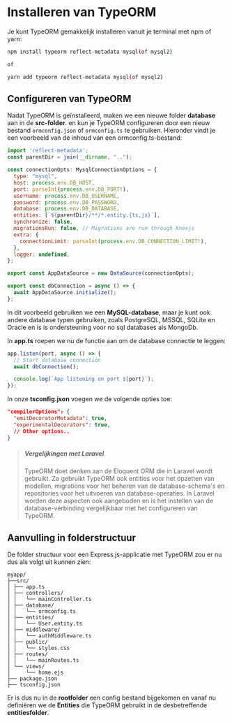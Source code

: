 # Installeren van TypeORM

Je kunt TypeORM gemakkelijk installeren vanuit je terminal met npm of yarn:

```bash
npm install typeorm reflect-metadata mysql(of mysql2)

of

yarn add typeorm reflect-metadata mysql(of mysql2)
```

## Configureren van TypeORM

Nadat TypeORM is geïnstalleerd, maken we een nieuwe folder **database** aan in de **src-folder**. en kun je TypeORM configureren door een nieuw bestand `ormconfig.json` of `ormconfig.ts` te gebruiken. Hieronder vindt je een voorbeeld van de inhoud van een ormconfig.ts-bestand:

```javascript
import 'reflect-metadata';
const parentDir = join(__dirname, "..");

const connectionOpts: MysqlConnectionOptions = {
  type: "mysql",
  host: process.env.DB_HOST,
  port: parseInt(process.env.DB_PORT!),
  username: process.env.DB_USERNAME,
  password: process.env.DB_PASSWORD,
  database: process.env.DB_DATABASE,
  entities: [`${parentDir}/**/*.entity.{ts,js}`],
  synchronize: false,
  migrationsRun: false, // Migrations are run through Knexjs
  extra: {
    connectionLimit: parseInt(process.env.DB_CONNECTION_LIMIT!),
  },
  logger: undefined,
};

export const AppDataSource = new DataSource(connectionOpts);

export const dbConnection = async () => {
  await AppDataSource.initialize();
};

```

In dit voorbeeld gebruiken we een **MySQL-database**, maar je kunt ook andere database typen gebruiken, zoals PostgreSQL, MSSQL, SQLite en Oracle en is is ondersteuning voor no sql databases als MongoDb.

In **app.ts** roepen we nu de functie aan om de database connectie te leggen:

```javascript
app.listen(port, async () => {
  // Start database connection
  await dbConnection();

  console.log(`App listening on port ${port}`);
});
```

In onze **tsconfig.json** voegen we de volgende opties toe:

```json
"compilerOptions": {
  "emitDecoratorMetadata": true,
  "experimentalDecorators": true,
  // Other options..
}

```

> ##### Vergelijkingen met Laravel
>
> TypeORM doet denken aan de Eloquent ORM die in Laravel wordt gebruikt. Zo gebruikt TypeORM ook entities voor het opzetten van modellen, migrations voor het beheren van de database-schema's en repositories voor het uitvoeren van database-operaties. In Laravel worden deze aspecten ook aangeboden en is het instellen van de database-verbinding vergelijkbaar met het configureren van TypeORM.

## Aanvulling in folderstructuur

De folder structuur voor een Express.js-applicatie met TypeORM zou er nu dus als volgt uit kunnen zien:

```
myapp/
├──src/
│ ├── app.ts
│ ├── controllers/
│ │   └── mainController.ts
│ ├── database/
│ │   └── ormconfig.ts
│ ├── entities/
│ │   └── User.entity.ts
│ ├── middleware/
│ │   └── authMiddleware.ts
│ ├── public/
│ │   └── styles.css
│ ├── routes/
│ │   └── mainRoutes.ts
│ └── views/
│     └── home.ejs
├── package.json
├── tsconfig.json
```

Er is dus nu in de **rootfolder** een config bestand bijgekomen en vanaf nu definiëren we de **Entities** die TypeORM gebruikt in de desbetreffende **entitiesfolder**.

